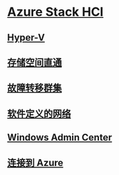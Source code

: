# [Azure Stack HCI](index.md)
## [Hyper-V](../virtualization/hyper-v/index.md)
## [存储空间直通](../storage/storage-spaces/storage-spaces-direct-overview.md)
## [故障转移群集](../failover-clustering/failover-clustering-overview.md)
## [软件定义的网络](https://docs.microsoft.com/windows-server/networking/sdn/)
## [Windows Admin Center](../manage/windows-admin-center/overview.md)
## [连接到 Azure](../azure-hybrid-services/index.md)
